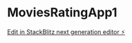 # MoviesRatingApp1

[Edit in StackBlitz next generation editor ⚡️](https://stackblitz.com/~/github.com/sayeednote2/MoviesRatingApp1)